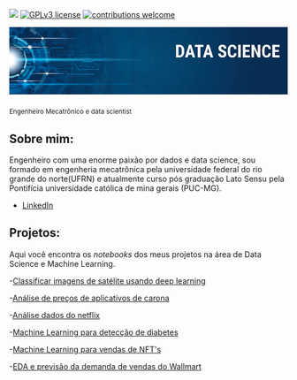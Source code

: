  [![](https://img.shields.io/badge/python-3.7+-blue.svg)](https://www.python.org/downloads/release/python-365/) [![GPLv3 license](https://img.shields.io/badge/License-GPLv3-blue.svg)](http://perso.crans.org/besson/LICENSE.html) [![contributions welcome](https://img.shields.io/badge/contributions-welcome-brightgreen.svg?style=flat)](https://www.linkedin.com/in/rafael-capuano-mecatronics/)




<p align="center">
  <img src="banner.png" >
</p>



<sub>Engenheiro Mecatrônico e data scientist </sub>

## Sobre mim:
Engenheiro com uma enorme paixão por dados e data science, sou formado em engenheria mecatrônica pela universidade federal do rio grande do norte(UFRN) e atualmente curso pós graduação Lato Sensu pela Pontifícia universidade católica de mina gerais (PUC-MG).


 
* [LinkedIn](https://www.linkedin.com/in/rafael-capuano-mecatronics/)


## Projetos:
Aqui você encontra os *notebooks* dos meus projetos na área de Data Science e Machine Learning.
 
   -[Classificar imagens de satélite usando deep learning](https://github.com/rafacapu/DataScience_projects/blob/main/Classificador_imagens.ipynb)
   
  -[Análise de preços de aplicativos de carona](https://github.com/rafacapu/DataScience_projects/blob/main/An%C3%A1lise%20apps%20de%20carona.ipynb)

  -[Análise dados do netflix](https://github.com/rafacapu/DataScience_projects/blob/main/an%C3%A1lise%20netflix%20_final.ipynb)

  -[Machine Learning para detecção de diabetes](https://github.com/rafacapu/DataScience_projects/blob/main/Predi%C3%A7%C3%A3o%20diabetes_final.ipynb)
  
  -[Machine Learning para vendas de NFT's](https://github.com/rafacapu/DataScience_projects/blob/main/NFT_Vendas%20_final.ipynb)
   
  -[EDA e previsão da demanda de vendas do Wallmart](https://github.com/rafacapu/DataScience_projects/blob/main/Predi%C3%A7%C3%A3o%20demanda.ipynb)
